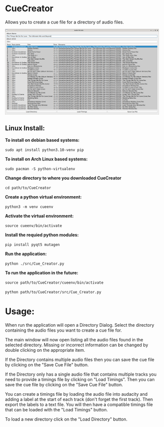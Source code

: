 # CueCreator

Allows you to create a cue file for a directory of audio files.

![Alt text](/Screenshots/Main_Window.png?raw=true)

## Linux Install:

**To install on debian based systems:**

`sudo apt install python3.10-venv pip`

**To install on Arch Linux based systems:**

`sudo pacman -S python-virtualenv`

**Change directory to where you downloaded CueCreator**

`cd path/to/CueCreator`

**Create a python virtual environment:**

`python3 -m venv cueenv`

**Activate the virtual environment:**

`source cueenv/bin/activate`

**Install the requied python modules:**

`pip install pyqt5 mutagen`

**Run the application:**

`python ./src/Cue_Creator.py`

**To run the application in the future:**

`source path/to/CueCreator/cueenv/bin/activate`

`python path/to/CueCreator/src/Cue_Creator.py`

# Usage:

When run the application will open a Directory Dialog.
Select the directory containing the audio files you want to create a cue file for.

The main window will now open listing all the audio files found in the selected directory.
Missing or incorrect information can be changed by double clicking on the appropriate item.

If the Directory contains multiple audio files then you can save the cue file by clicking on the "Save Cue File" button.

If the Directory only has a single audio file that contains multiple tracks you need to provide a timings file by clicking on "Load Timings".
Then you can save the cue file by clicking on the "Save Cue File" button.

You can create a timings file by loading the audio file into audacity and adding a label at the start of each track (don't forget the first track).
Then export the labels to a text file. You will then have a compatible timings file that can be loaded with the "Load Timings" button. 

To load a new directory click on the "Load Directory" button.
